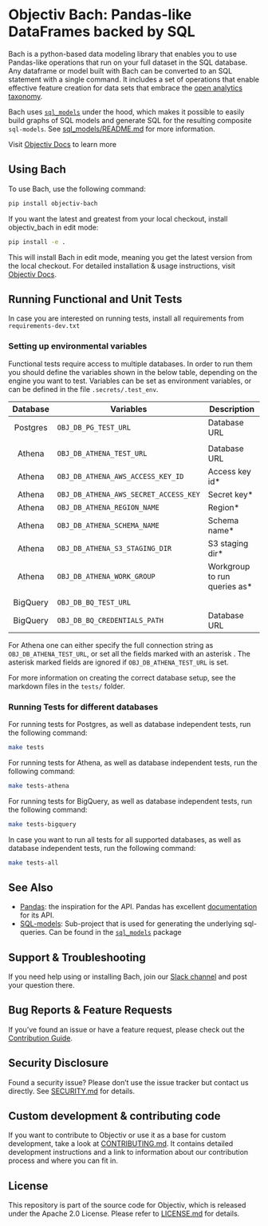 # Objectiv Bach: Pandas-like DataFrames backed by SQL

Bach is a python-based data modeling library that enables you to use Pandas-like operations that run on your full dataset in the SQL database. Any dataframe or model built with Bach can be converted to an SQL statement with a single command. It includes a set of operations that enable effective feature creation for data sets that embrace the [open analytics taxonomy](https://objectiv.io/docs/taxonomy/).

Bach uses [`sql_models`](./sql_models/) under the hood, which makes it possible to easily build graphs of SQL models and generate SQL for the resulting composite `sql-models`. See [sql_models/README.md](./sql_models/README.md) for more information.

Visit [Objectiv Docs](https://objectiv.io/docs/modeling/bach/) to learn more

## Using Bach
To use Bach, use the following command:
```bash
pip install objectiv-bach
```

If you want the latest and greatest from your local checkout, install objectiv_bach in edit mode:
```bash
pip install -e .
```

This will install Bach in edit mode, meaning you get the latest version from the local checkout.
For detailed installation & usage instructions, visit [Objectiv Docs](https://www.objectiv.io/docs).


## Running Functional and Unit Tests
In case you are interested on running tests, install all requirements from ``requirements-dev.txt``

### Setting up environmental variables
Functional tests require access to multiple databases. In order to run them you should define
the variables shown in the below table, depending on the engine you want to test.
Variables can be set as environment variables, or can be defined in the file `.secrets/.test_env`.

| Database | Variables                              | Description                  |
|:--------:|----------------------------------------|------------------------------|
| Postgres | `OBJ_DB_PG_TEST_URL`                   | Database URL                 |
|          |                                        |                              |
|  Athena  | `OBJ_DB_ATHENA_TEST_URL`               | Database URL                 |
|  Athena  | `OBJ_DB_ATHENA_AWS_ACCESS_KEY_ID`      | Access key id*               |
|  Athena  | `OBJ_DB_ATHENA_AWS_SECRET_ACCESS_KEY`  | Secret key*                  |
|  Athena  | `OBJ_DB_ATHENA_REGION_NAME`            | Region*                      |
|  Athena  | `OBJ_DB_ATHENA_SCHEMA_NAME`            | Schema name*                 |
|  Athena  | `OBJ_DB_ATHENA_S3_STAGING_DIR`         | S3 staging dir*              |
|  Athena  | `OBJ_DB_ATHENA_WORK_GROUP`             | Workgroup to run queries as* |
|          |                                        |                              |
| BigQuery | `OBJ_DB_BQ_TEST_URL`                   |                              |
| BigQuery | `OBJ_DB_BQ_CREDENTIALS_PATH`           | Database URL                 |

For Athena one can either specify the full connection string as `OBJ_DB_ATHENA_TEST_URL`, or set
all the fields marked with an asterisk . The asterisk marked fields are ignored if `OBJ_DB_ATHENA_TEST_URL`
is set.

For more information on creating the correct database setup, see the markdown files in the `tests/` folder.


### Running Tests for different databases
For running tests for Postgres, as well as database independent tests, run the following command:
```bash
make tests
```

For running tests for Athena, as well as database independent tests, run the following command:
```bash
make tests-athena
```

For running tests for BigQuery, as well as database independent tests, run the following command:
```bash
make tests-bigquery
```

In case you want to run all tests for all supported databases, as well as database independent tests, run
the following command:
```bash
make tests-all
```

## See Also
* [Pandas](https://github.com/pandas-dev/pandas): the inspiration for the API.
   Pandas has excellent [documentation](https://pandas.pydata.org/docs/) for its API.
* [SQL-models](./sql_models/): Sub-project that is used for generating the underlying sql-queries. Can be 
  found in the [`sql_models`](./sql_models/) package

## Support & Troubleshooting
If you need help using or installing Bach, join our [Slack channel](https://objectiv.io/join-slack/) and post your question there. 

## Bug Reports & Feature Requests
If you’ve found an issue or have a feature request, please check out the [Contribution Guide](https://objectiv.io/docs/home/the-project/contribute/).

## Security Disclosure
Found a security issue? Please don’t use the issue tracker but contact us directly. See [SECURITY.md](../SECURITY.md) for details.

## Custom development & contributing code
If you want to contribute to Objectiv or use it as a base for custom development, take a look at [CONTRIBUTING.md](CONTRIBUTING.md). It contains detailed development instructions and a link to information about our contribution process and where you can fit in.

## License
This repository is part of the source code for Objectiv, which is released under the Apache 2.0 License. Please refer to [LICENSE.md](../LICENSE.md) for details.
